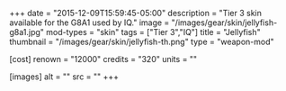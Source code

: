 +++
date = "2015-12-09T15:59:45-05:00"
description = "Tier 3 skin available for the G8A1 used by IQ."
image = "/images/gear/skin/jellyfish-g8a1.jpg"
mod-types = "skin"
tags = ["Tier 3","IQ"]
title = "Jellyfish"
thumbnail = "/images/gear/skin/jellyfish-th.png"
type = "weapon-mod"

[cost]
  renown = "12000"
  credits = "320"
  units = ""

[images]
  alt = ""
  src = ""
+++
